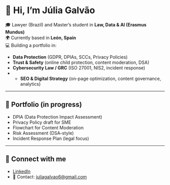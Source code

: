# 👋 Hi, I’m Júlia Galvão  

🎓 Lawyer (Brazil) and Master’s student in **Law, Data & AI (Erasmus Mundus)**  
🌍 Currently based in **León, Spain**  
💻 Building a portfolio in:  
- **Data Protection** (GDPR, DPIAs, SCCs, Privacy Policies)  
- **Trust & Safety** (online child protection, content moderation, DSA)  
- **Cybersecurity Law / GRC** (ISO 27001, NIS2, incident response)
- - **SEO & Digital Strategy** (on-page optimization, content governance, analytics)

---

## 📂 Portfolio (in progress)
- DPIA (Data Protection Impact Assessment)  
- Privacy Policy draft for SME  
- Flowchart for Content Moderation  
- Risk Assessment (DSA-style)  
- Incident Response Plan (legal focus)
  
---

## 🔗 Connect with me
- [LinkedIn](https://www.linkedin.com/in/juliagalvao13)  
- 📧 Contact: juliagalvao6@gmail.com
